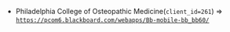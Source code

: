  - Philadelphia College of Osteopathic Medicine(`client_id=261`) => [`https://pcom6.blackboard.com/webapps/Bb-mobile-bb_bb60/`](https://pcom6.blackboard.com/webapps/Bb-mobile-bb_bb60/)
